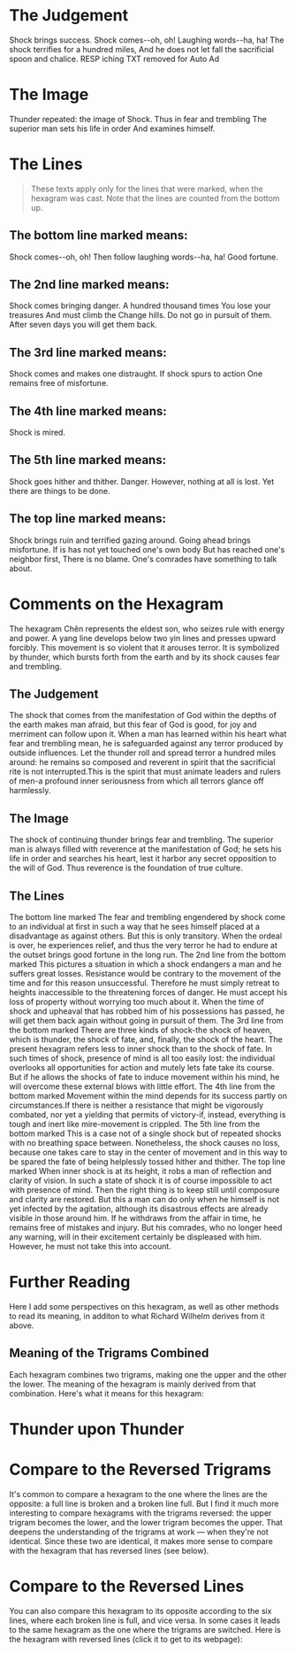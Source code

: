 # The Judgement

Shock brings success.
Shock comes--oh, oh!
Laughing words--ha, ha!
The shock terrifies for a hundred miles,
And he does not let fall the sacrificial spoon and chalice.
RESP iching TXT removed for Auto Ad

# The Image

Thunder repeated: the image of Shock.
Thus in fear and trembling
The superior man sets his life in order
And examines himself.

# The Lines

> These texts apply only for the lines that were marked, when the hexagram was cast. Note that the lines are counted from the bottom up.

## The bottom line marked means:

Shock comes--oh, oh!
Then follow laughing words--ha, ha!
Good fortune.

## The 2nd line marked means:

Shock comes bringing danger.
A hundred thousand times
You lose your treasures
And must climb the Change hills.
Do not go in pursuit of them.
After seven days you will get them back.

## The 3rd line marked means:

Shock comes and makes one distraught.
If shock spurs to action
One remains free of misfortune.

## The 4th line marked means:

Shock is mired.

## The 5th line marked means:

Shock goes hither and thither.
Danger.
However, nothing at all is lost.
Yet there are things to be done.

## The top line marked means:

Shock brings ruin and terrified gazing around.
Going ahead brings misfortune.
If is has not yet touched one's own body
But has reached one's neighbor first,
There is no blame.
One's comrades have something to talk about.

# Comments on the Hexagram

The hexagram Chên represents the eldest son, who seizes rule with energy and power. A yang line develops below two yin lines and presses upward forcibly. This movement is so violent that it arouses terror. It is symbolized by thunder, which bursts forth from the earth and by its shock causes fear and trembling.

## The Judgement

The shock that comes from the manifestation of God within the depths of the earth makes man afraid, but this fear of God is good, for joy and merriment can follow upon it. When a man has learned within his heart what fear and trembling mean, he is safeguarded against any terror produced by outside influences. Let the thunder roll and spread terror a hundred miles around: he remains so composed and reverent in spirit that the sacrificial rite is not interrupted.This is the spirit that must animate leaders and rulers of men-a profound inner seriousness from which all terrors glance off harmlessly.

## The Image

The shock of continuing thunder brings fear and trembling. The superior man is always filled with reverence at the manifestation of God; he sets his life in order and searches his heart, lest it harbor any secret opposition to the will of God. Thus reverence is the foundation of true culture.

## The Lines

The bottom line marked
The fear and trembling engendered by shock come to an individual at first in such a way that he sees himself placed at a disadvantage as against others. But this is only transitory. When the ordeal is over, he experiences relief, and thus the very terror he had to endure at the outset brings good fortune in the long run.
The 2nd line from the bottom marked
This pictures a situation in which a shock endangers a man and he suffers great losses. Resistance would be contrary to the movement of the time and for this reason unsuccessful. Therefore he must simply retreat to heights inaccessible to the threatening forces of danger. He must accept his loss of property without worrying too much about it. When the time of shock and upheaval that has robbed him of his possessions has passed, he will get them back again without going in pursuit of them.
The 3rd line from the bottom marked
There are three kinds of shock-the shock of heaven, which is thunder, the shock of fate, and, finally, the shock of the heart. The present hexagram refers less to inner shock than to the shock of fate. In such times of shock, presence of mind is all too easily lost: the individual overlooks all opportunities for action and mutely lets fate take its course. But if he allows the shocks of fate to induce movement within his mind, he will overcome these external blows with little effort.
The 4th line from the bottom marked
Movement within the mind depends for its success partly on circumstances.If there is neither a resistance that might be vigorously combated, nor yet a yielding that permits of victory-if, instead, everything is tough and inert like mire-movement is crippled.
The 5th line from the bottom marked
This is a case not of a single shock but of repeated shocks with no breathing space between. Nonetheless, the shock causes no loss, because one takes care to stay in the center of movement and in this way to be spared the fate of being helplessly tossed hither and thither.
The top line marked
When inner shock is at its height, it robs a man of reflection and clarity of vision. In such a state of shock it is of course impossible to act with presence of mind. Then the right thing is to keep still until composure and clarity are restored. But this a man can do only when he himself is not yet infected by the agitation, although its disastrous effects are already visible in those around him. If he withdraws from the affair in time, he remains free of mistakes and injury. But his comrades, who no longer heed any warning, will in their excitement certainly be displeased with him. However, he must not take this into account.

# Further Reading



Here I add some perspectives on this hexagram, as well as other methods to read its meaning, in additon to what Richard Wilhelm derives from it above.

## Meaning of the Trigrams Combined

Each hexagram combines two trigrams, making one the upper and the other the lower. The meaning of the hexagram is mainly derived from that combination. Here's what it means for this hexagram:

# Thunder upon Thunder




# Compare to the Reversed Trigrams

It's common to compare a hexagram to the one where the lines are the opposite: a full line is broken and a broken line full. But I find it much more interesting to compare hexagrams with the trigrams reversed: the upper trigram becomes the lower, and the lower trigram becomes the upper. That deepens the understanding of the trigrams at work — when they're not identical. Since these two are identical, it makes more sense to compare with the hexagram that has reversed lines (see below).

# Compare to the Reversed Lines

You can also compare this hexagram to its opposite according to the six lines, where each broken line is full, and vice versa. In some cases it leads to the same hexagram as the one where the trigrams are switched. Here is the hexagram with reversed lines (click it to get to its webpage):
